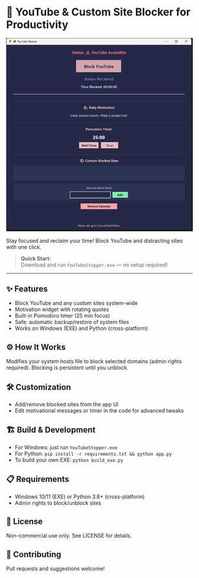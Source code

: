 # 🚫 YouTube & Custom Site Blocker for Productivity

![App Screenshot](readme_image.png)

Stay focused and reclaim your time! Block YouTube and distracting sites with one click.

> **Quick Start:**  
> Download and run `YouTubeStopper.exe` — no setup required!

---

## ✨ Features
- Block YouTube and any custom sites system-wide
- Motivation widget with rotating quotes
- Built-in Pomodoro timer (25 min focus)
- Safe: automatic backup/restore of system files
- Works on Windows (EXE) and Python (cross-platform)

## ⚙️ How It Works
Modifies your system hosts file to block selected domains (admin rights required). Blocking is persistent until you unblock.

## 🛠️ Customization
- Add/remove blocked sites from the app UI
- Edit motivational messages or timer in the code for advanced tweaks

## 🏗️ Build & Development
- For Windows: just run `YouTubeStopper.exe`
- For Python: `pip install -r requirements.txt && python app.py`
- To build your own EXE: `python build_exe.py`

## 📋 Requirements
- Windows 10/11 (EXE) or Python 3.8+ (cross-platform)
- Admin rights to block/unblock sites

## 📜 License
Non-commercial use only. See LICENSE for details.

## 🤝 Contributing
Pull requests and suggestions welcome!

